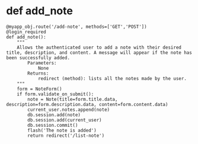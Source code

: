 # def add_note

	@myapp_obj.route('/add-note', methods=['GET','POST'])
	@login_required
	def add_note():
		"""
		Allows the authenticated user to add a note with their desired title, description, and content. A message will appear if the note has been successfully added.
			Parameters:
				None
			Returns:
				redirect (method): lists all the notes made by the user.
		"""
	    form = NoteForm()
	    if form.validate_on_submit():
	        note = Note(title=form.title.data, description=form.description.data, content=form.content.data)
	        current_user.notes.append(note)
	        db.session.add(note)
	        db.session.add(current_user)
	        db.session.commit()
	        flash('The note is added')
	        return redirect('/list-note')